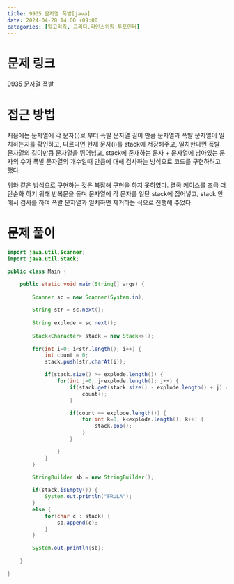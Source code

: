 ```yaml
---
title: 9935 문자열 폭발[java]
date: 2024-04-28 14:00 +09:00
categories: [알고리즘, 그리디.라인스위핑.투포인터]
---
```

# 문제 링크
[9935 문자열 폭발](https://www.acmicpc.net/problem/9935)

# 접근 방법
처음에는 문자열에 각 문자(i)로 부터 폭발 문자열 길이 만큼 문자열과 폭발 문자열이 일치하는지를 확인하고, 다르다면 현재 문자(i)를 stack에 저장해주고, 일치한다면 폭발 문자열의 길이만큼 문자열을 뛰어넘고, stack에 존재하는 문자 + 문자열에 남아있는 문자의 수가 폭발 문자열의 개수일때 만큼에 대해 검사하는 방식으로 코드를 구현하려고 했다.

위와 같은 방식으로 구현하는 것은 복잡해 구현을 하지 못하였다. 결국 케이스를 조금 더 단순화 하기 위해 반복문을 돌며 문자열에 각 문자를 일단 stack에 집어넣고, stack 안에서 검사를 하여 폭발 문자열과 일치하면 제거하는 식으로 진행해 주었다. 


# 문제 풀이
```java
import java.util.Scanner;
import java.util.Stack;

public class Main {

	public static void main(String[] args) {
		
		Scanner sc = new Scanner(System.in);
		
		String str = sc.next();
		
		String explode = sc.next();
		
		Stack<Character> stack = new Stack<>(); 
		
		for(int i=0; i<str.length(); i++) {
			int count = 0;
			stack.push(str.charAt(i));

			if(stack.size() >= explode.length()) {
				for(int j=0; j<explode.length(); j++) {
					if(stack.get(stack.size() - explode.length() + j) == explode.charAt(j)) {
						count++;
					}	

					if(count == explode.length()) {
						for(int k=0; k<explode.length(); k++) {
							stack.pop();
						}
					}

				}
			}
		}

		StringBuilder sb = new StringBuilder();
		
		if(stack.isEmpty()) {
			System.out.println("FRULA");
		}
		else {
			for(char c : stack) {
				sb.append(c);
			}
		}

		System.out.println(sb);
		
	}
	
}

```